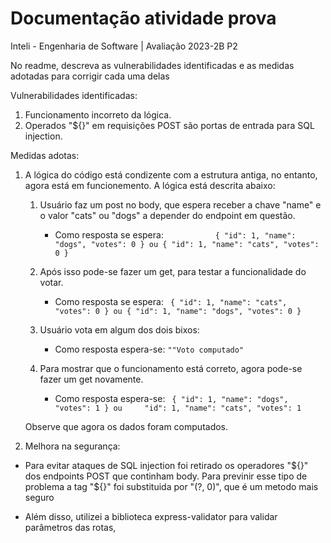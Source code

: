 # Documentação atividade prova
Inteli - Engenharia de Software | Avaliação 2023-2B P2

No readme, descreva as vulnerabilidades identificadas e as medidas adotadas para corrigir cada uma delas

Vulnerabilidades identificadas: 

1. Funcionamento incorreto da lógica.
2. Operados "${}" em requisições POST são portas de entrada para SQL injection.


Medidas adotas:

1. A lógica do código está condizente com a estrutura antiga, no entanto, agora está em funcionemento. A lógica está descrita abaixo:

    1. Usuário faz um post no body, que espera receber a chave "name" e o valor "cats" ou "dogs" a depender do endpoint em questão.
        * Como resposta se espera:
        `            {
  "id": 1,
  "name": "dogs",
  "votes": 0
} ou {
  "id": 1,
  "name": "cats",
  "votes": 0
}
`
    2. Após isso pode-se fazer um get, para testar a funcionalidade do votar.
        * Como resposta se espera:
    `  {
    "id": 1,
    "name": "cats",
    "votes": 0
  } ou {
    "id": 1,
    "name": "dogs",
    "votes": 0
  } `

    3. Usuário vota em algum dos dois bixos:
        * Como resposta espera-se:
        `""Voto computado"`

    4. Para mostrar que o funcionamento está correto, agora pode-se fazer um get novamente.
        * Como resposta espera-se:
    ` {
    "id": 1,
    "name": "dogs",
    "votes": 1
  } ou     "id": 1,
    "name": "cats",
    "votes": 1`

    Observe que agora os dados foram computados.

2. Melhora na segurança:

* Para evitar ataques de SQL injection foi retirado os operadores "${}" dos endpoints POST que continham body. Para previnir esse tipo de problema a tag "${}" foi substituida por "(?, 0)", que é um metodo mais seguro

* Além disso, utilizei a biblioteca express-validator para validar parâmetros das rotas,   
